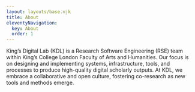 ```yaml
---
layout: layouts/base.njk
title: About
eleventyNavigation:
  key: About
  order: 1
---
```


King’s Digital Lab (KDL) is a Research Software Engineering (RSE) team within King’s College London
Faculty of Arts and Humanities. Our focus is on designing and implementing systems, infrastructure,
tools, and processes to produce high-quality digital scholarly outputs. At KDL, we embrace a
collaborative and open culture, fostering co-research as new tools and methods emerge.
